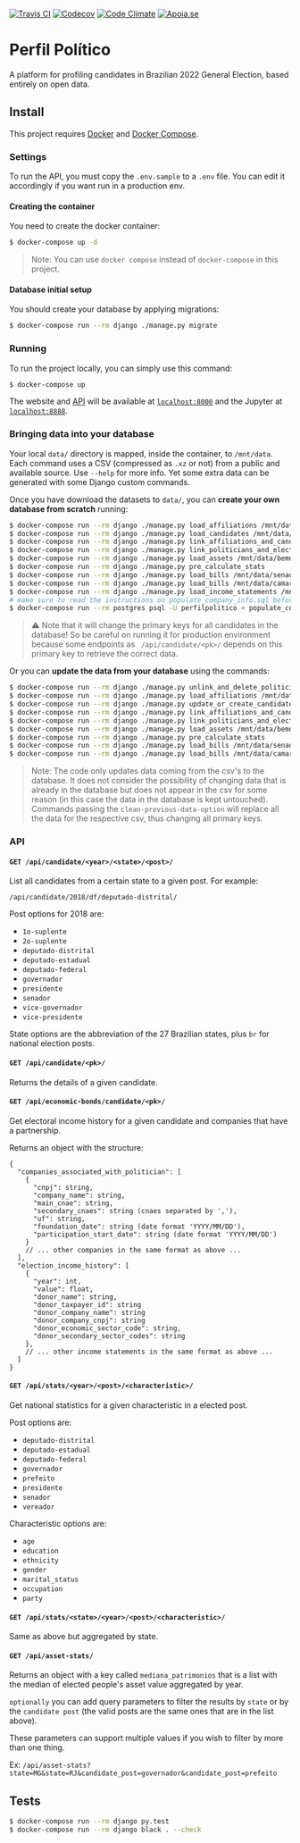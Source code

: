 [![Travis CI](https://img.shields.io/travis/okfn-brasil/perfil-politico.svg)](https://travis-ci.com/okfn-brasil/perfil-politico)
[![Codecov](https://img.shields.io/codecov/c/github/okfn-brasil/perfil-politico.svg)](https://codecov.io/gh/okfn-brasil/perfil-politico)
[![Code Climate](https://img.shields.io/codeclimate/maintainability/okfn-brasil/perfil-politico.svg)](https://codeclimate.com/github/okfn-brasil/perfil-politico)
[![Apoia.se](https://img.shields.io/badge/donate-apoia.se-EB4A3B.svg)](https://apoia.se/serenata)

# Perfil Político

A platform for profiling candidates in Brazilian 2022 General Election, based
entirely on open data.

## Install

This project requires [Docker](https://docs.docker.com/install/) and
[Docker Compose](https://docs.docker.com/compose/install/).

### Settings

To run the API, you must copy the `.env.sample` to a `.env` file. You can edit
it accordingly if you want run in a production env.

#### Creating the container

You need to create the docker container:

```sh
$ docker-compose up -d
```
> Note: You can use `docker compose` instead of `docker-compose` in this project.

#### Database initial setup

You should create your database by applying migrations:

```sh
$ docker-compose run --rm django ./manage.py migrate
```

### Running

To run the project locally, you can simply use this command:

```sh
$ docker-compose up
```

The website and [API](#api) will be available at
[`localhost:8000`](http://localhost:8000) and the Jupyter at
[`localhost:8888`](http://localhost:8888).

### Bringing data into your database

Your local `data/` directory is mapped, inside the container, to `/mnt/data`.
Each command uses a CSV (compressed as `.xz` or not) from a public and
available source. Use `--help` for more info. Yet some extra data can be
generated with some Django custom commands.

Once you have download the datasets to `data/`, you can **create your own database from scratch**
running:

```sh
$ docker-compose run --rm django ./manage.py load_affiliations /mnt/data/filiacao.csv
$ docker-compose run --rm django ./manage.py load_candidates /mnt/data/candidatura.csv
$ docker-compose run --rm django ./manage.py link_affiliations_and_candidates
$ docker-compose run --rm django ./manage.py link_politicians_and_election_results
$ docker-compose run --rm django ./manage.py load_assets /mnt/data/bemdeclarado.csv
$ docker-compose run --rm django ./manage.py pre_calculate_stats
$ docker-compose run --rm django ./manage.py load_bills /mnt/data/senado.csv
$ docker-compose run --rm django ./manage.py load_bills /mnt/data/camara.csv
$ docker-compose run --rm django ./manage.py load_income_statements /mnt/data/receita.csv
# make sure to read the instructions on populate_company_info.sql before running the next command
$ docker-compose run --rm postgres psql -U perfilpolitico < populate_company_info.sql
```
> :warning: Note that it will change the primary keys for all candidates in the database!
> So be careful on running it for production environment because some endpoints as
> ` /api/candidate/<pk>/` depends on this primary key to retrieve the correct data.

Or you can **update the data from your database** using the commands:

```sh
$ docker-compose run --rm django ./manage.py unlink_and_delete_politician_references
$ docker-compose run --rm django ./manage.py load_affiliations /mnt/data/filiacao.csv clean-previous-data
$ docker-compose run --rm django ./manage.py update_or_create_candidates /mnt/data/candidatura.csv
$ docker-compose run --rm django ./manage.py link_affiliations_and_candidates
$ docker-compose run --rm django ./manage.py link_politicians_and_election_results
$ docker-compose run --rm django ./manage.py load_assets /mnt/data/bemdeclarado.csv clean-previous-data
$ docker-compose run --rm django ./manage.py pre_calculate_stats
$ docker-compose run --rm django ./manage.py load_bills /mnt/data/senado.csv clean-previous-data
$ docker-compose run --rm django ./manage.py load_bills /mnt/data/camara.csv
```

> Note: The code only updates data coming from the csv's to the database.
  It does not consider the possibility of changing data that is already in the
  database but does not appear in the csv for some reason (in this case the data
  in the database is kept untouched). Commands passing the `clean-previous-data-option` will
  replace all the data for the respective csv, thus changing all primary keys.

### API

#### `GET /api/candidate/<year>/<state>/<post>/`

List all candidates from a certain state to a given post. For example:

`/api/candidate/2018/df/deputado-distrital/`

Post options for 2018 are:

* `1o-suplente`
* `2o-suplente`
* `deputado-distrital`
* `deputado-estadual`
* `deputado-federal`
* `governador`
* `presidente`
* `senador`
* `vice-governador`
* `vice-presidente`

State options are the abbreviation of the 27 Brazilian states, plus `br` for
national election posts.

#### `GET /api/candidate/<pk>/`

Returns the details of a given candidate.

#### `GET /api/economic-bonds/candidate/<pk>/`

Get electoral income history for a given candidate and companies that have a partnership.

Returns an object with the structure:
```
{
  "companies_associated_with_politician": [
    {
      "cnpj": string,
      "company_name": string,
      "main_cnae": string,
      "secondary_cnaes": string (cnaes separated by ','),
      "uf": string,
      "foundation_date": string (date format 'YYYY/MM/DD'),
      "participation_start_date": string (date format 'YYYY/MM/DD')
    }
    // ... other companies in the same format as above ...
  ],
  "election_income_history": [
    {
      "year": int,
      "value": float,
      "donor_name": string,
      "donor_taxpayer_id": string
      "donor_company_name": string
      "donor_company_cnpj": string
      "donor_economic_sector_code": string,
      "donor_secondary_sector_codes": string
    },
    // ... other income statements in the same format as above ...
  ]
}
```

#### `GET /api/stats/<year>/<post>/<characteristic>/`

Get national statistics for a given characteristic in a elected post.

Post options are:

* `deputado-distrital`
* `deputado-estadual`
* `deputado-federal`
* `governador`
* `prefeito`
* `presidente`
* `senador`
* `vereador`

Characteristic options are:

* `age`
* `education`
* `ethnicity`
* `gender`
* `marital_status`
* `occupation`
* `party`

#### `GET /api/stats/<state>/<year>/<post>/<characteristic>/`

Same as above but aggregated by state.

#### `GET /api/asset-stats/`

Returns an object with a key called `mediana_patrimonios` that is a list with
the median of elected people's asset value aggregated by year.

`optionally` you can add query parameters to filter the results by `state` or by
the `candidate post` (the valid posts are the same ones that are in the list above).

These parameters can support multiple values if you wish to filter by more than one thing.

Ex: `/api/asset-stats?state=MG&state=RJ&candidate_post=governador&candidate_post=prefeito`

## Tests

```sh
$ docker-compose run --rm django py.test
$ docker-compose run --rm django black . --check
```
